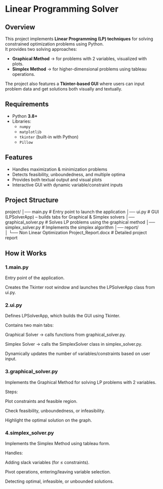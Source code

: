 #  Linear Programming Solver

##  Overview
This project implements **Linear Programming (LP) techniques** for solving constrained optimization problems using Python.  
It provides two solving approaches:
- **Graphical Method** → for problems with 2 variables, visualized with plots.  
- **Simplex Method** → for higher-dimensional problems using tableau operations.  

The project also features a **Tkinter-based GUI** where users can input problem data and get solutions both visually and textually.


## Requirements
- Python **3.8+**
- Libraries:
  - `numpy`
  - `matplotlib`
  - `tkinter` (built-in with Python)
  - `Pillow`


## Features
- Handles maximization & minimization problems
- Detects feasibility, unboundedness, and multiple optima
- Provides both textual output and visual plots
- Interactive GUI with dynamic variable/constraint inputs

## Project Structure
project/
│── main.py                 # Entry point to launch the application
│── ui.py                   # GUI (LPSolverApp) – builds tabs for Graphical & Simplex solvers
│── graphical_solver.py     # Solves LP problems using the graphical method
│── simplex_solver.py       # Implements the simplex algorithm
│── report/                 
│    └── Non Linear Optimization Project_Report.docx   # Detailed project report


## How it Works

### 1.main.py

Entry point of the application.

Creates the Tkinter root window and launches the LPSolverApp class from ui.py.

### 2.ui.py

Defines LPSolverApp, which builds the GUI using Tkinter.

Contains two main tabs:

Graphical Solver → calls functions from graphical_solver.py.

Simplex Solver → calls the SimplexSolver class in simplex_solver.py.

Dynamically updates the number of variables/constraints based on user input.

### 3.graphical_solver.py

Implements the Graphical Method for solving LP problems with 2 variables.

Steps:

Plot constraints and feasible region.

Check feasibility, unboundedness, or infeasibility.

Highlight the optimal solution on the graph.

### 4.simplex_solver.py

Implements the Simplex Method using tableau form.

Handles:

Adding slack variables (for ≤ constraints).

Pivot operations, entering/leaving variable selection.

Detecting optimal, infeasible, or unbounded solutions.